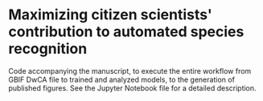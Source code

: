 # Maximizing citizen scientists' contribution to automated species recognition

Code accompanying the manuscript, to execute the entire workflow from GBIF DwCA file to trained and analyzed models, to the generation of published figures. See the Jupyter Notebook file for a detailed description.